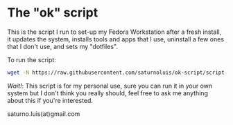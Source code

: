 # The "ok" script

This is the script I run to set-up my Fedora Workstation after a
fresh install, it updates the system, installs tools and apps that
I use, uninstall a few ones that I don't use, and sets my "dotfiles".

To run the script:
 
```bash
wget -N https://raw.githubusercontent.com/saturnoluis/ok-script/script-to-bash/ok-script.sh && ./ok-script.sh
```
*Wait!*: This script is for my personal use, sure you can run it
in your own system but I don't think you really should, feel
free to ask me anything about this if you're interested.

saturno.luis(at)gmail.com

